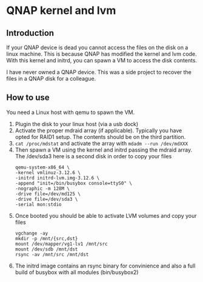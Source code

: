 # QNAP kernel and lvm

## Introduction
If your QNAP device is dead you cannot access the files on the disk on a linux machine. This is because QNAP has modified the kernel and lvm code. With this kernel and initrd, you can spawn a VM to access the disk contents. 

I have never owned a QNAP device. This was a side project to recover the files in a QNAP disk for a colleague.

## How to use
You need a Linux host with qemu to spawn the VM. 
1. Plugin the disk to your linux host (via a usb dock)
2. Activate the proper mdraid array (if applicable). Typically you have opted for RAID1 setup. The contents should be on the third partition.
3. ```cat /proc/mdstat``` and activate the array with ```mdadm --run /dev/mdXXX```
4. Then spawn a VM using the kernel and initrd passing the mdraid array. The /dev/sda3 here is a second disk in order to copy your files
   ```
   qemu-system-x86_64 \
   -kernel vmlinuz-3.12.6 \
   -initrd initrd-lvm.img-3.12.6 \
   -append "init=/bin/busybox console=ttyS0" \
   -nographic -m 128M \
   -drive file=/dev/md125 \
   -drive file=/dev/sda3 \
   -serial mon:stdio
6. Once booted you should be able to activate LVM volumes and copy your files
   ```
   vgchange -ay
   mkdir -p /mnt/{src,dst}
   mount /dev/mapper/vg1-lv1 /mnt/src
   mount /dev/sdb /mnt/dst
   rsync -av /mnt/src /mnt/dst
8. The initrd image contains an rsync binary for convinience and also a full build of busybox with all modules (bin/busybox2)

